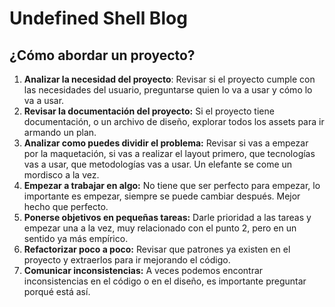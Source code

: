 # Undefined Shell Blog

## ¿Cómo abordar un proyecto?

1. **Analizar la necesidad del proyecto**: Revisar si el proyecto cumple con las necesidades del usuario, preguntarse quien lo va a usar y cómo lo va a usar.
2. **Revisar la documentación del proyecto:** Si el proyecto tiene documentación, o un archivo de diseño, explorar todos los assets para ir armando un plan.
2. **Analizar como puedes dividir el problema:** Revisar si vas a empezar por la maquetación, si vas a realizar el layout primero, que tecnologías vas a usar, que metodologías vas a usar. Un elefante se come un mordisco a la vez.
3. **Empezar a trabajar en algo:** No tiene que ser perfecto para empezar, lo importante es empezar, siempre se puede cambiar después. Mejor hecho que perfecto.
4. **Ponerse objetivos en pequeñas tareas:** Darle prioridad a las tareas y empezar una a la vez, muy relacionado con el punto 2, pero en un sentido ya más empírico.
5. **Refactorizar poco a poco:** Revisar que patrones ya existen en el proyecto y extraerlos para ir mejorando el código.
6. **Comunicar inconsistencias:** A veces podemos encontrar inconsistencias en el código o en el diseño, es importante preguntar porqué está así.
